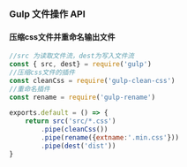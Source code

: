 ### Gulp 文件操作 API
#### 压缩css文件并重命名输出文件
````javascript
//src 为读取文件流，dest为写入文件流
const { src, dest} = require('gulp')
//压缩css文件的插件
const cleanCss = require('gulp-clean-css')
//重命名插件
const rename = require('gulp-rename')

exports.default = () => {
    return src('src/*.css')
        .pipe(cleanCss())
        .pipe(rename({extname:'.min.css'}))
        .pipe(dest('dist'))
}
````